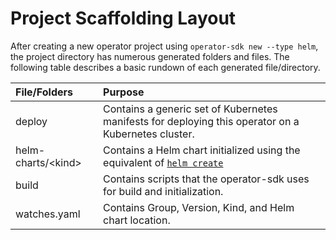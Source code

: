 # Project Scaffolding Layout

After creating a new operator project using `operator-sdk new --type helm`,
the project directory has numerous generated folders and files. The following
table describes a basic rundown of each generated file/directory.

| File/Folders | Purpose |
| :---         | :---    |
| deploy | Contains a generic set of Kubernetes manifests for deploying this operator on a Kubernetes cluster. |
| helm-charts/\<kind> | Contains a Helm chart initialized using the equivalent of [`helm create`](https://docs.helm.sh/helm/#helm-create) |
| build | Contains scripts that the operator-sdk uses for build and initialization. |
| watches.yaml | Contains Group, Version, Kind, and Helm chart location. |
